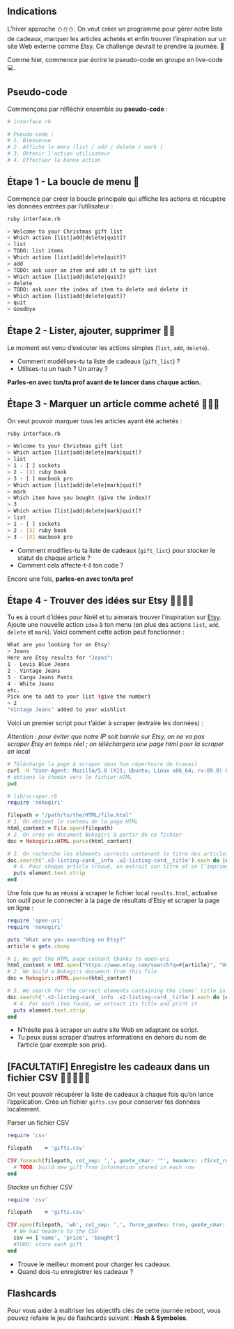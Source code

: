 ## Indications

L’hiver approche ⛄⛄⛄. On veut créer un programme pour gérer notre
liste de cadeaux, marquer les articles achetés et enfin trouver
l’inspiration sur un site Web externe comme Etsy. Ce challenge devrait
te prendre la journée. 🎁

Comme hier, commence par écrire le pseudo-code en groupe en live-code
 💻.

## Pseudo-code

Commençons par réfléchir ensemble au **pseudo-code** :

```ruby
# interface.rb

# Pseudo-code :
# 1. Bienvenue
# 2. Affiche le menu (list / add / delete / mark )
# 3. Obtenir l'action utilisateur
# 4. Effectuer la bonne action
```

## Étape 1 - La boucle de menu 🎁

Commence par créer la boucle principale qui affiche les actions et
récupère les données entrées par l’utilisateur :

```bash
ruby interface.rb

> Welcome to your Christmas gift list
> Which action [list|add|delete|quit]?
> list
> TODO: list items
> Which action [list|add|delete|quit]?
> add
> TODO: ask user an item and add it to gift list
> Which action [list|add|delete|quit]?
> delete
> TODO: ask user the index of item to delete and delete it
> Which action [list|add|delete|quit]?
> quit
> Goodbye
```

## Étape 2 - Lister, ajouter, supprimer 🎁🎁

Le moment est venu d’exécuter les actions simples (`list`, `add`,
`delete`).

- Comment modélises-tu ta liste de cadeaux (`gift_list`) ?
- Utilises-tu un hash ? Un array ?

**Parles-en avec ton/ta prof avant de te lancer dans chaque action.**

## Étape 3 - Marquer un article comme acheté 🎁🎁🎁

On veut pouvoir marquer tous les articles ayant été achetés :

```bash
ruby interface.rb

> Welcome to your Christmas gift list
> Which action [list|add|delete|mark|quit]?
> list
> 1 - [ ] sockets
> 2 - [X] ruby book
> 3 - [ ] macbook pro
> Which action [list|add|delete|mark|quit]?
> mark
> Which item have you bought (give the index)?
> 3
> Which action [list|add|delete|mark|quit]?
> list
> 1 - [ ] sockets
> 2 - [X] ruby book
> 3 - [X] macbook pro
```

- Comment modifies-tu ta liste de cadeaux (`gift_list`) pour stocker
    le statut de chaque article ?
- Comment cela affecte-t-il ton code ?

Encore une fois, **parles-en avec ton/ta prof**

## Étape 4 - Trouver des idées sur Etsy 🎁🎁🎁🎁

Tu es à court d’idées pour Noël et tu aimerais trouver l’inspiration sur
[Etsy](https://www.etsy.com). Ajoute une nouvelle action `idea` à ton
menu (en plus des actions `list`, `add`, `delete` et `mark`). Voici
comment cette action peut fonctionner :

```bash
What are you looking for on Etsy?
> Jeans
Here are Etsy results for "Jeans":
1 - Levis Blue Jeans
2 - Vintage Jeans
3 - Cargo Jeans Pants
4 - White Jeans
etc.
Pick one to add to your list (give the number)
> 2
"Vintage Jeans" added to your wishlist
```

Voici un premier script pour t’aider à scraper (extraire les données) :

*Attention : pour éviter que notre IP soit bannie sur Etsy, on ne va pas
scraper Etsy en temps réel ; on téléchargera une page html pour la
scraper en local*

```bash
# Télécharge la page à scraper dans ton répertoire de travail
curl -H "User-Agent: Mozilla/5.0 (X11; Ubuntu; Linux x86_64; rv:89.0) Gecko/20100101 Firefox/89.0"  https://www.etsy.com/search?q=THE_ARTICLE_YOUR_ARE_LOOKING_FOR > results.html
# obtiens le chemin vers le fichier HTML
pwd
```

```ruby
# lib/scraper.rb
require 'nokogiri'

filepath = "/path/to/the/HTML/file.html"
# 1. On obtient le contenu de la page HTML
html_content = File.open(filepath)
# 2. On crée un document Nokogiri à partir de ce fichier
doc = Nokogiri::HTML.parse(html_content)

# 3. On recherche les éléments corrects contenant le titre des articles dans notre document HTML
doc.search('.v2-listing-card__info .v2-listing-card__title').each do |element|
  # 4. Pour chaque article trouvé, on extrait son titre et on l’imprime
  puts element.text.strip
end
```

Une fois que tu as réussi à scraper le fichier local `results.html`,
actualise ton outil pour le connecter à la page de résultats d’Etsy et
scraper la page en ligne :

```ruby
require 'open-uri'
require 'nokogiri'

puts "What are you searching on Etsy?"
article = gets.chomp

# 1. We get the HTML page content thanks to open-uri
html_content = URI.open("https://www.etsy.com/search?q=#{article}", "User-Agent" => "Mozilla/5.0 (X11; Ubuntu; Linux x86_64; rv:89.0) Gecko/20100101 Firefox/89.0").read
# 2. We build a Nokogiri document from this file
doc = Nokogiri::HTML.parse(html_content)

# 3. We search for the correct elements containing the items' title in our HTML doc
doc.search('.v2-listing-card__info .v2-listing-card__title').each do |element|
  # 4. For each item found, we extract its title and print it
  puts element.text.strip
end
```

- N’hésite pas à scraper un autre site Web en adaptant ce script.
- Tu peux aussi scraper d’autres informations en dehors du nom de
    l’article (par exemple son prix).

## [FACULTATIF] Enregistre les cadeaux dans un fichier CSV 🎁🎁🎁🎁🎁

On veut pouvoir récupérer la liste de cadeaux à chaque fois qu’on lance
l’application. Crée un fichier `gifts.csv` pour conserver tes données
localement.

Parser un fichier CSV

```ruby
require 'csv'

filepath    = 'gifts.csv'

CSV.foreach(filepath, col_sep: ',', quote_char: '"', headers: :first_row) do |row|
  # TODO: build new gift from information stored in each row
end
```

Stocker un fichier CSV

```ruby
require 'csv'

filepath    = 'gifts.csv'

CSV.open(filepath, 'wb', col_sep: ',', force_quotes: true, quote_char: '"') do |csv|
  # We had headers to the CSV
  csv << ['name', 'price', 'bought']
  #TODO: store each gift
end
```

- Trouve le meilleur moment pour charger les cadeaux.
- Quand dois-tu enregistrer les cadeaux ?


## Flashcards

Pour vous aider à maîtriser les objectifs clés de cette journée reboot, vous pouvez refaire le jeu de flashcards suivant : **Hash & Symboles**.
